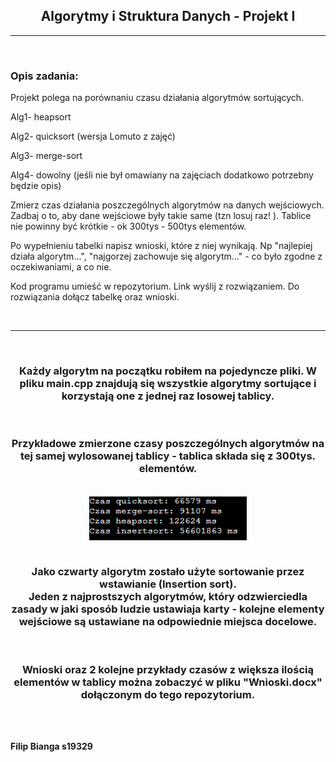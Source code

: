 <h2 style="text-align: center;"><strong>Algorytmy i Struktura Danych - Projekt I</strong></h2>
<hr>
<br>
<h3><strong>Opis zadania:</strong></h3>
<p> Projekt polega na porównaniu czasu działania algorytmów sortujących. 

Alg1- heapsort

Alg2- quicksort (wersja Lomuto z zajęć)

Alg3- merge-sort

Alg4- dowolny (jeśli nie był omawiany na zajęciach dodatkowo potrzebny będzie opis)

Zmierz czas działania poszczególnych algorytmów na danych wejściowych. Zadbaj o to, aby dane wejściowe były takie same (tzn  losuj raz! ). Tablice nie powinny być krótkie - ok 300tys - 500tys elementów. 

Po wypełnieniu tabelki napisz wnioski, które z niej wynikają. Np "najlepiej działa algorytm...", "najgorzej zachowuje się algorytm..."  - co było zgodne z oczekiwaniami, a co nie.

Kod programu umieść w repozytorium. Link wyślij z rozwiązaniem. Do rozwiązania dołącz tabelkę oraz wnioski.
</p>
<br>
<hr>
<br>
<h3 style='text-align: center;'><strong>Każdy algorytm na początku robiłem na pojedyncze pliki. W pliku main.cpp znajdują się wszystkie algorytmy sortujące i korzystają one z jednej raz losowej tablicy.</h3>
<br>
<h3 style='text-align: center;'> Przykładowe zmierzone czasy poszczególnych algorytmów na tej samej wylosowanej tablicy - tablica składa się z 300tys. elementów.</h3>
<br>
<img src="image/time.png" style='margin-left: auto; margin-right: auto; width: 50%; display: block;'>
<br>
<h3 style='text-align: center;'> Jako czwarty algorytm zostało użyte sortowanie przez wstawianie (Insertion sort).<br>
Jeden z najprostszych algorytmów, który odzwierciedla zasady w jaki sposób ludzie ustawiaja karty - kolejne elementy wejściowe są ustawiane na odpowiednie miejsca docelowe.</h3>
<br>
<h3 style='text-align: center'> Wnioski oraz 2 kolejne przykłady czasów z większa ilością elementów w tablicy można zobaczyć w pliku "Wnioski.docx" dołączonym do tego repozytorium.</h3>

<br><br>

<footer> Filip Bianga s19329